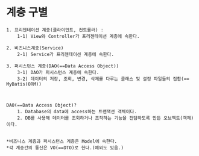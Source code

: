 # 계층 구별

```
1. 프리젠테이션 계층(클라이언트, 컨트롤러) :
    1-1) View와 Controller가 프리젠테이션 계층에 속한다.

2. 비즈니스계층(Service)
    2-1) Service가 프리젠테이션 계층에 속한다.

3. 퍼시스턴스 계층(DAO(==Data Access Object))
    3-1) DAO가 퍼시스턴스 계층에 속한다.
    3-2) 데이터의 저장, 조회, 변경, 삭제를 다루는 클래스 및 설정 파일들의 집합(== MyBatis(ORM))



DAO(==Data Access Object)?
    1. Database의 data에 access하는 트랜잭션 객체이다.
    2. DB를 사용해 데이터를 조회하거나 조작하는 기능을 전담하도록 만든 오브젝트(객체)이다.


*비즈니스 계층과 퍼시스턴스 계층은 Model에 속한다.
*각 계층간의 통신은 VO(==DTO)로 한다.(예외도 있음.)
```

<img src="https://blogger.googleusercontent.com/img/a/AVvXsEj5NLT3ndIo5evccdPnMiBWUakjimPMUbe7BuKv6IVwSS8qLG8hz7N-E-KiNNe3beEDyhHeIUGSwTOOIgwv--sL0GcLOOBlUMqMf5AG_zoMR4b3riD3WRR6APi4FSv4yhaBiWgKlN70Fhd53hrmDJlSsFbbEsO0S-U6SMcZwmvlP21K7azavouCChT4VQ=s555" alt="">
